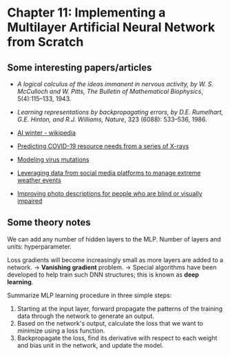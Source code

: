 
# Chapter 11: Implementing a Multilayer Artificial Neural Network from Scratch

## Some interesting papers/articles
- *A logical calculus of the ideas immanent in nervous activity, by W. S. McCulloch and W. Pitts, The Bulletin of Mathematical Biophysics*, 5(4):115–133, 1943.

- *Learning representations by backpropagating errors, by D.E. Rumelhart, G.E. Hinton, and R.J. Williams, Nature*, 323 (6088): 533–536, 1986.

- [AI winter - wikipedia](https://en.wikipedia.org/wiki/AI_winter)

- [Predicting COVID-19 resource needs from a series of X-rays](https://arxiv.org/abs/2101.04909)

- [Modeling virus mutations](https://science.sciencemag.org/content/371/6526/284)

- [Leveraging data from social media platforms to manage extreme weather events](https://onlinelibrary.wiley.com/doi/abs/10.1111/1468-5973.12311)

- [Improving photo descriptions for people who are blind or visually impaired](https://tech.fb.com/how-facebook-is-using-ai-to-improve-photo-descriptions-for-people-who-are-blind-or-visually-impaired/)

## Some theory notes

We can add any number of hidden layers to the MLP. Number of layers and units: hyperparameter.

Loss gradients will become increasingly small as more layers are added to a network. -> **Vanishing gradient** problem. -> Special algorithms have been developed to help train such DNN structures; this is known as **deep learning**.

Summarize MLP learning procedure in three simple steps:
1.  Starting at the input layer, forward propagate the patterns of the training data through the network to generate an output.
2.  Based on the network's output, calculate the loss that we want to minimize using a loss function.
3. Backpropagate the loss, find its derivative with respect to each weight and bias unit in the network, and update the model.